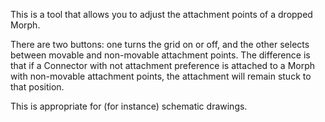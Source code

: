 This is a tool that allows you to adjust the attachment points of a dropped Morph.

There are two buttons: one turns the grid on or off, and the other selects between movable and non-movable attachment points. The difference is that if a Connector with not attachment preference is attached to a Morph with non-movable attachment points, the attachment will remain stuck to that position.

This is appropriate for (for instance) schematic drawings.